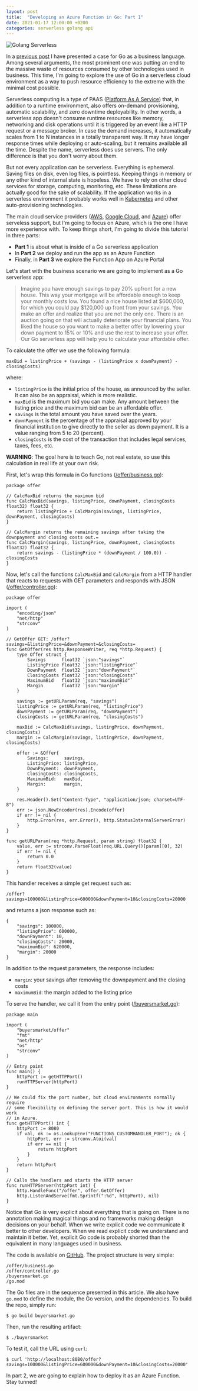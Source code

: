 ```yaml
---
layout: post
title:  "Developing an Azure Function in Go: Part 1"
date: 2021-01-17 12:00:00 +0200
categories: serverless golang api
---
```


![Golang Serverless](/images/posts/golang-serverless.jpg)

In a [previous post](https://www.hildeberto.com/2020/12/go-business-language.html) I have presented a case for Go as a business language. Among several arguments, the most prominent one was putting an end to the massive waste of resources consumed by other technologies used in business. This time, I'm going to explore the use of Go in a serverless cloud environment as a way to push resource efficiency to the extreme with the minimal cost possible.

<!-- more -->

Serverless computing is a type of PAAS ([Platform As A Service](https://en.wikipedia.org/wiki/Platform_as_a_service)) that, in addition to a runtime environment, also offers on-demand provisioning, automatic scalability, and zero downtime deployability. In other words, a serverless app doesn't consume runtime resources like memory, networking and disk operations until it is triggered by an event like a HTTP request or a message broker. In case the demand increases, it automatically scales from 1 to N instances in a totally transparent way. It may have longer response times while deploying or auto-scaling, but it remains available all the time. Despite the name, serverless does use servers. The only difference is that you don't worry about them.

But not every application can be serverless. Everything is ephemeral. Saving files on disk, even log files, is pointless. Keeping things in memory or any other kind of internal state is hopeless. We have to rely on other cloud services for storage, computing, monitoring, etc. These limitations are actually good for the sake of scalability. If the application works in a serverless environment it probably works well in [Kubernetes](https://kubernetes.io/) and other auto-provisioning technologies.

The main cloud service providers ([AWS](https://aws.amazon.com/lambda/?nc2=h_ql_prod_cp_lbd), [Google Cloud](https://cloud.google.com/appengine), and [Azure](https://azure.microsoft.com/en-us/services/functions/)) offer serveless support, but I'm going to focus on Azure, which is the one I have more experience with. To keep things short, I'm going to divide this tutorial in three parts:

- **Part 1** is about what is inside of a Go serverless application
- In **Part 2** we deploy and run the app as an Azure Function
- Finally, in **Part 3** we explore the Function App on Azure Portal

Let's start with the business scenario we are going to implement as a Go serverless app:

> Imagine you have enough savings to pay 20% upfront for a new house. This way your mortgage will be affordable enough to keep your monthly costs low. You found a nice house listed at $600,000, for which you could pay $120,000 up front from your savings. You make an offer and realize that you are not the only one. There is an auction going on that will actually deteriorate your financial plans. You liked the house so you want to make a better offer by lowering your down payment to 15% or 10% and use the rest to increase your offer. Our Go serverless app will help you to calculate your affordable offer.

To calculate the offer we use the following formula:

    maxBid = listingPrice + (savings - (listingPrice x downPayment) - closingCosts)

where:

- `listingPrice` is the initial price of the house, as announced by the seller. It can also be an appraisal, which is more realistic.
- `maxBid` is the maximum bid you can make. Any amount between the listing price and the maximum bid can be an affordable offer.
- `savings` is the total amount you have saved over the years.
- `downPayment` is the percentage of the appraisal approved by your financial institution to give directly to the seller as down payment. It is a value ranging from 5 to 20 (percent).
- `closingCosts` is the cost of the transaction that includes legal services, taxes, fees, etc.

**WARNING**: The goal here is to teach Go, not real estate, so use this calculation in real life at your own risk.

First, let's wrap this formula in Go functions ([/offer/business.go](https://github.com/htmfilho/buyersmarket/blob/main/offer/business.go)):

    package offer

    // CalcMaxBid returns the maximum bid
    func CalcMaxBid(savings, listingPrice, downPayment, closingCosts float32) float32 {
        return listingPrice + CalcMargin(savings, listingPrice, downPayment, closingCosts)
    }

    // CalcMargin returns the remaining savings after taking the downpayment and closing costs out.=
    func CalcMargin(savings, listingPrice, downPayment, closingCosts float32) float32 {
        return savings - (listingPrice * (downPayment / 100.0)) - closingCosts
    }

Now, let's call the functions `CalcMaxBid` and `CalcMargin` from a HTTP handler that reacts to requests with GET parameters and responds with JSON ([/offer/controller.go](https://github.com/htmfilho/buyersmarket/blob/main/offer/controller.go)):

    package offer

    import (
        "encoding/json"
        "net/http"
        "strconv"
    )

    // GetOffer GET: /offer?savings=&listingPrice=&downPayment=&closingCosts=
    func GetOffer(res http.ResponseWriter, req *http.Request) {
        type Offer struct {
            Savings      float32 `json:"savings"`
            ListingPrice float32 `json:"listingPrice"`
            DownPayment  float32 `json:"downPayment"`
            ClosingCosts float32 `json:"closingCosts"`
            MaximumBid   float32 `json:"maximumBid"`
            Margin       float32 `json:"margin"`
        }

        savings := getURLParam(req, "savings")
        listingPrice := getURLParam(req, "listingPrice")
        downPayment := getURLParam(req, "downPayment")
        closingCosts := getURLParam(req, "closingCosts")

        maxBid := CalcMaxBid(savings, listingPrice, downPayment, closingCosts)
        margin := CalcMargin(savings, listingPrice, downPayment, closingCosts)

        offer := &Offer{
            Savings:      savings,
            ListingPrice: listingPrice,
            DownPayment:  downPayment,
            ClosingCosts: closingCosts,
            MaximumBid:   maxBid,
            Margin:       margin,
        }

        res.Header().Set("Content-Type", "application/json; charset=UTF-8")
        err := json.NewEncoder(res).Encode(offer)
        if err != nil {
            http.Error(res, err.Error(), http.StatusInternalServerError)
        }
    }

    func getURLParam(req *http.Request, param string) float32 {
        value, err := strconv.ParseFloat(req.URL.Query()[param][0], 32)
        if err != nil {
            return 0.0
        }
        return float32(value)
    }


This handler receives a simple get request such as:

    /offer?savings=100000&listingPrice=600000&downPayment=10&closingCosts=20000

and returns a json response such as:

    {
        "savings": 100000,
        "listingPrice": 600000,
        "downPayment": 10,
        "closingCosts": 20000,
        "maximumBid": 620000,
        "margin": 20000
    }

In addition to the request parameters, the response includes:

 - `margin`: your savings after removing the downpayment and the closing costs
 - `maximumBid`: the margin added to the listing price

To serve the handler, we call it from the entry point ([/buyersmarket.go](https://github.com/htmfilho/buyersmarket/blob/main/buyersmarket.go)):

    package main

    import (
        "buyersmarket/offer"
        "fmt"
        "net/http"
        "os"
        "strconv"
    )

    // Entry point
    func main() {
        httpPort := getHTTPPort()
        runHTTPServer(httpPort)
    }

    // We could fix the port number, but cloud environments normally require
    // some flexibility on defining the server port. This is how it would work
    // in Azure.
    func getHTTPPort() int {
        httpPort := 8080
        if val, ok := os.LookupEnv("FUNCTIONS_CUSTOMHANDLER_PORT"); ok {
            httpPort, err := strconv.Atoi(val)
            if err == nil {
                return httpPort
            }
        }
        return httpPort
    }

    // Calls the handlers and starts the HTTP server
    func runHTTPServer(httpPort int) {
        http.HandleFunc("/offer", offer.GetOffer)
        http.ListenAndServe(fmt.Sprintf(":%d", httpPort), nil)
    }

Notice that Go is very explicit about everything that is going on. There is no annotation making magical things and no frameworks making design decisions on your behalf. When we write explicit code we communicate it better to other developers. When we read explicit code we understand and maintain it better. Yet, explicit Go code is probably shorted than the equivalent in many languages used in business.

The code is available on [GitHub](https://github.com/htmfilho/buyersmarket). The project structure is very simple:

    /offer/business.go
    /offer/controller.go
    /buyersmarket.go
    /go.mod

The Go files are in the sequence presented in this article. We also have `go.mod` to define the module, the Go version, and the dependencies. To build the repo, simply run:

    $ go build buyersmarket.go

Then, run the resulting artifact:

    $ ./buyersmarket

To test it, call the URL using `curl`:

    $ curl 'http://localhost:8080/offer?savings=100000&listingPrice=600000&downPayment=10&closingCosts=20000'

In part 2, we are going to explain how to deploy it as an Azure Function. Stay tunned!